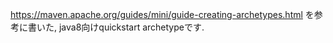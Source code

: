 https://maven.apache.org/guides/mini/guide-creating-archetypes.html
を参考に書いた, java8向けquickstart archetypeです.

